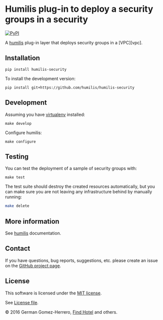 Humilis plug-in to deploy a security groups in a security
====================================================

[![PyPI](https://img.shields.io/pypi/v/humilis-security.svg?style=flat)](https://pypi.python.org/pypi/humilis-security)

A [humilis][humilis] plug-in layer that deploys security groups in a [VPC][vpc].

[security]: https://aws.amazon.com/vpc/
[humilis]: https://github.com/humilis/humilis


## Installation


```
pip install humilis-security
```


To install the development version:

```
pip install git+https://github.com/humilis/humilis-security
```


## Development

Assuming you have [virtualenv][venv] installed:

[venv]: https://virtualenv.readthedocs.org/en/latest/

```
make develop
```

Configure humilis:

```
make configure
```


## Testing

You can test the deployment of a sample of security groups with:

```
make test
```

The test suite should destroy the created resources automatically, but you
can make sure you are not leaving any infrastructure behind by manually
running:

```bash
make delete
```


## More information

See [humilis][humilis] documentation.

[humilis]: https://github.com//humilis/blob/master/README.md


## Contact

If you have questions, bug reports, suggestions, etc. please create an issue on
the [GitHub project page][github].

[github]: http://github.com/humilis/humilis-security


## License

This software is licensed under the [MIT license][mit].

[mit]: http://en.wikipedia.org/wiki/MIT_License

See [License file][LICENSE].

[LICENSE]: https://github.com/humilis/humilis-security/blob/master/LICENSE.txt


© 2016 German Gomez-Herrero, [Find Hotel][fh] and others.

[fh]: http://company.findhotel.net
